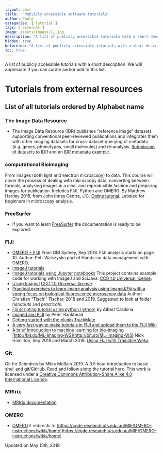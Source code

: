 ```yaml
---
layout: post
title:  "Publicly accessible software tutorials"
author: Paula
categories: [ tutorial ]
tags: [ external ]
image: assets/images/11.jpg
description: "A list of publicly accessible tutorials with a short description."
hidden: true
beforetoc: "A list of publicly accessible tutorials with a short description."
toc: true
---
```


A list of publicly accessible tutorials with a short description.
We will appreciate if you can curate and/or add to this list.

# Tutorials from external resources

## List of all tutorials ordered by Alphabet name

### The Image Data Resource

* The Image Data Resource (IDR) publishes “reference image” datasets supporting conventional peer-reviewed publications and integrates them with other imaging datasets for cross-dataset querying of metadata (e.g. genes, phenotypes, small molecules) and re-analysis. [Submission of datasets to IDR](https://idr.openmicroscopy.org/about/submission.html) and an [IDR metadata example](https://github.com/IDR/idr-metadata).

### computational Bioimaging

From images (both light and electron microscopy) to data. This course will
cover the process of dealing with microscopy data, converting between formats,
analysing images in a clear and reproducible fashion and preparing images for
publication. Includes FIJI, Python and OMERO. By Matthew Hartley 2015, from John
Innes Centre, JIC. [Online tutorial](http://training.scicomp.jic.ac.uk/docs/bioimaging_course_book/index.html).
Labeled for beginners in microscopy analysis.

### FreeSurfer

* If you want to learn [FreeSurfer](https://surfer.nmr.mgh.harvard.edu/fswiki/Tutorials) the documentation is ready to be explored.

### FIJI

* [OMERO + FIJI](https://downloads.openmicroscopy.org/presentations/2018/GBI-Sydney/Sydney_Workshop_19092018.pdf) From GBI Sydney, Sep 2018. FIJI analysis starts on page 10. Author: Petr Walczysko part of Hands-on data management with OMERO.
* [ImageJ tutorials](https://imagej.net/Category:Tutorials).
* [ImageJ tutorials using Jupyter notebooks](https://github.com/imagej/tutorials/tree/master/notebooks) This project contains example code for working with ImageJ and SciJava. [CC0 1.0 Universal license](https://creativecommons.org/publicdomain/zero/1.0/).
* [Using ImageJ](https://nbviewer.jupyter.org/github/imagej/tutorials/blob/master/notebooks/ImageJ-Tutorials-and-Demo.ipynb) [CC0 1.0 Universal license](https://creativecommons.org/publicdomain/zero/1.0/).
* [Practical exercises to learn image analysis using ImageJ/Fiji with a strong focus on biological fluorescence microscopy data](https://github.com/tischi/imagej-courses) Author: Christian "Tischi" Tischer, 2018 and 2019. Suggested to look at folder *handouts* and *practicals*.
* [Fiji scripting tutorial using python (jython)](http://www.ini.uzh.ch/~acardona/fiji-tutorial/) by Albert Cardona
* [ImageJ and FIJI](https://sydney.edu.au/medicine/bosch/facilities/advanced-microscopy/user-support/ImageJ_FL_Image_Analysis.pdf) by Peter Bankhead
* [Getting started with the plugin TrackMate](https://imagej.net/Getting_started_with_TrackMate)
* [A very fast way to make tutorials in FIJI and upload them to the FIJI Wiki](https://imagej.net/How_to_make_a_new_tutorial)
* [A brief introduction to machine learning for bio-imaging](https://drive.google.com/file/d/1vLYPyzsawvM807nqZuznb-gjemupmeZA/view) [http://bit.do/ML-Imaging-WS](http://bit.do/ML-Imaging-WS) Nick Hamilton, Sep 2018 and March 2019. [Using FIJI with Trainable Weka](https://imagej.net/Trainable_Weka_Segmentation)

### Git

Git for Scientists by Miles McBain 2019. A 3.5 hour
 introduction to basic shell and git/GitHub. Read and
  follow along the [tutorial here](https://milesmcbain.github.io/git_4_sci/index.html).
This work is licensed under a
[Creative Commons Attribution-Share Alike 4.0 International License](http://creativecommons.org/licenses/by-sa/4.0/).


### MRtrix

* [MRtrix documentation](https://mrtrix.readthedocs.io/en/latest/)

### OMERO

* [OMERO](https://docs.google.com/document/d/1NOsgeQE5j3gH45npgg-wdQMvB9mDbiiQL37nlDU5Wpo/edit) it redirects to [https://code.research.uts.edu.au/MIF/OMERO-instructions/wikis/home](https://code.research.uts.edu.au/MIF/OMERO-instructions/wikis/home)


Updated on May 15th, 2019
